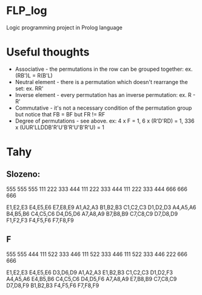 # FLP_log
Logic programming project in Prolog language

# Useful thoughts
 - Associative - the permutations in the row can be grouped together: ex. (RB')L = R(B'L)
 - Neutral element - there is a permutation which doesn't rearrange the set: ex. RR'
 - Inverse element - every permutation has an inverse permutation: ex. R - R'
 - Commutative - it's not a necessary condition of the permutation group but notice that FB = BF but FR != RF
 - Degree of permutations - see above. ex: 4 x F = 1, 6 x (R'D'RD) = 1, 336 x (UUR'LLDDB'R'U'B'R'U'B'R'U) = 1


# Tahy
## Slozeno:
555
555
555
111 222 333 444
111 222 333 444
111 222 333 444
666
666
666

E1,E2,E3
E4,E5,E6
E7,E8,E9
A1,A2,A3 B1,B2,B3 C1,C2,C3 D1,D2,D3
A4,A5,A6 B4,B5,B6 C4,C5,C6 D4,D5,D6
A7,A8,A9 B7,B8,B9 C7,C8,C9 D7,D8,D9
F1,F2,F3
F4,F5,F6
F7,F8,F9

## F
555
555
444
111 522 333 446
111 522 333 446
111 522 333 446
222
666
666

E1,E2,E3
E4,E5,E6
D3,D6,D9
A1,A2,A3 E1,B2,B3 C1,C2,C3 D1,D2,F3
A4,A5,A6 E4,B5,B6 C4,C5,C6 D4,D5,F6
A7,A8,A9 E7,B8,B9 C7,C8,C9 D7,D8,F9
B1,B2,B3
F4,F5,F6
F7,F8,F9
